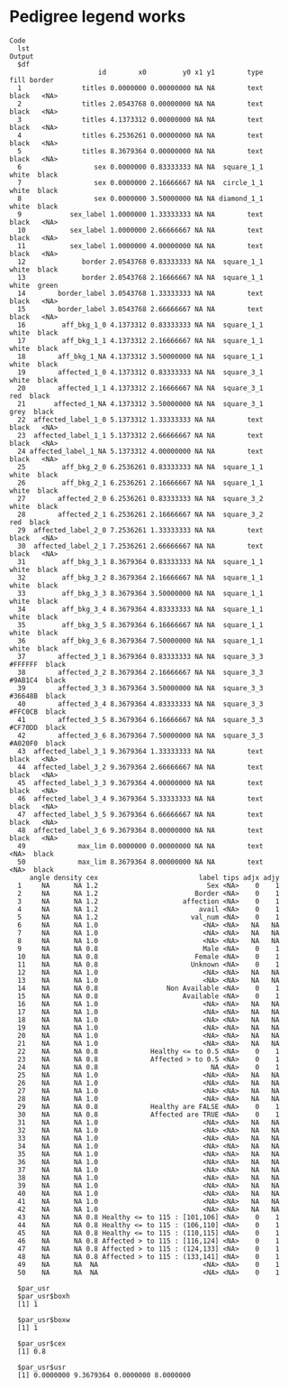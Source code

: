 # Pedigree legend works

    Code
      lst
    Output
      $df
                          id        x0         y0 x1 y1        type    fill border
      1               titles 0.0000000 0.00000000 NA NA        text   black   <NA>
      2               titles 2.0543768 0.00000000 NA NA        text   black   <NA>
      3               titles 4.1373312 0.00000000 NA NA        text   black   <NA>
      4               titles 6.2536261 0.00000000 NA NA        text   black   <NA>
      5               titles 8.3679364 0.00000000 NA NA        text   black   <NA>
      6                  sex 0.0000000 0.83333333 NA NA  square_1_1   white  black
      7                  sex 0.0000000 2.16666667 NA NA  circle_1_1   white  black
      8                  sex 0.0000000 3.50000000 NA NA diamond_1_1   white  black
      9            sex_label 1.0000000 1.33333333 NA NA        text   black   <NA>
      10           sex_label 1.0000000 2.66666667 NA NA        text   black   <NA>
      11           sex_label 1.0000000 4.00000000 NA NA        text   black   <NA>
      12              border 2.0543768 0.83333333 NA NA  square_1_1   white  black
      13              border 2.0543768 2.16666667 NA NA  square_1_1   white  green
      14        border_label 3.0543768 1.33333333 NA NA        text   black   <NA>
      15        border_label 3.0543768 2.66666667 NA NA        text   black   <NA>
      16         aff_bkg_1_0 4.1373312 0.83333333 NA NA  square_1_1   white  black
      17         aff_bkg_1_1 4.1373312 2.16666667 NA NA  square_1_1   white  black
      18        aff_bkg_1_NA 4.1373312 3.50000000 NA NA  square_1_1   white  black
      19        affected_1_0 4.1373312 0.83333333 NA NA  square_3_1   white  black
      20        affected_1_1 4.1373312 2.16666667 NA NA  square_3_1     red  black
      21       affected_1_NA 4.1373312 3.50000000 NA NA  square_3_1    grey  black
      22  affected_label_1_0 5.1373312 1.33333333 NA NA        text   black   <NA>
      23  affected_label_1_1 5.1373312 2.66666667 NA NA        text   black   <NA>
      24 affected_label_1_NA 5.1373312 4.00000000 NA NA        text   black   <NA>
      25         aff_bkg_2_0 6.2536261 0.83333333 NA NA  square_1_1   white  black
      26         aff_bkg_2_1 6.2536261 2.16666667 NA NA  square_1_1   white  black
      27        affected_2_0 6.2536261 0.83333333 NA NA  square_3_2   white  black
      28        affected_2_1 6.2536261 2.16666667 NA NA  square_3_2     red  black
      29  affected_label_2_0 7.2536261 1.33333333 NA NA        text   black   <NA>
      30  affected_label_2_1 7.2536261 2.66666667 NA NA        text   black   <NA>
      31         aff_bkg_3_1 8.3679364 0.83333333 NA NA  square_1_1   white  black
      32         aff_bkg_3_2 8.3679364 2.16666667 NA NA  square_1_1   white  black
      33         aff_bkg_3_3 8.3679364 3.50000000 NA NA  square_1_1   white  black
      34         aff_bkg_3_4 8.3679364 4.83333333 NA NA  square_1_1   white  black
      35         aff_bkg_3_5 8.3679364 6.16666667 NA NA  square_1_1   white  black
      36         aff_bkg_3_6 8.3679364 7.50000000 NA NA  square_1_1   white  black
      37        affected_3_1 8.3679364 0.83333333 NA NA  square_3_3 #FFFFFF  black
      38        affected_3_2 8.3679364 2.16666667 NA NA  square_3_3 #9AB1C4  black
      39        affected_3_3 8.3679364 3.50000000 NA NA  square_3_3 #36648B  black
      40        affected_3_4 8.3679364 4.83333333 NA NA  square_3_3 #FFC0CB  black
      41        affected_3_5 8.3679364 6.16666667 NA NA  square_3_3 #CF70DD  black
      42        affected_3_6 8.3679364 7.50000000 NA NA  square_3_3 #A020F0  black
      43  affected_label_3_1 9.3679364 1.33333333 NA NA        text   black   <NA>
      44  affected_label_3_2 9.3679364 2.66666667 NA NA        text   black   <NA>
      45  affected_label_3_3 9.3679364 4.00000000 NA NA        text   black   <NA>
      46  affected_label_3_4 9.3679364 5.33333333 NA NA        text   black   <NA>
      47  affected_label_3_5 9.3679364 6.66666667 NA NA        text   black   <NA>
      48  affected_label_3_6 9.3679364 8.00000000 NA NA        text   black   <NA>
      49             max_lim 0.0000000 0.00000000 NA NA        text    <NA>  black
      50             max_lim 8.3679364 8.00000000 NA NA        text    <NA>  black
         angle density cex                         label tips adjx adjy
      1     NA      NA 1.2                           Sex <NA>    0    1
      2     NA      NA 1.2                        Border <NA>    0    1
      3     NA      NA 1.2                     affection <NA>    0    1
      4     NA      NA 1.2                         avail <NA>    0    1
      5     NA      NA 1.2                       val_num <NA>    0    1
      6     NA      NA 1.0                          <NA> <NA>   NA   NA
      7     NA      NA 1.0                          <NA> <NA>   NA   NA
      8     NA      NA 1.0                          <NA> <NA>   NA   NA
      9     NA      NA 0.8                          Male <NA>    0    1
      10    NA      NA 0.8                        Female <NA>    0    1
      11    NA      NA 0.8                       Unknown <NA>    0    1
      12    NA      NA 1.0                          <NA> <NA>   NA   NA
      13    NA      NA 1.0                          <NA> <NA>   NA   NA
      14    NA      NA 0.8                 Non Available <NA>    0    1
      15    NA      NA 0.8                     Available <NA>    0    1
      16    NA      NA 1.0                          <NA> <NA>   NA   NA
      17    NA      NA 1.0                          <NA> <NA>   NA   NA
      18    NA      NA 1.0                          <NA> <NA>   NA   NA
      19    NA      NA 1.0                          <NA> <NA>   NA   NA
      20    NA      NA 1.0                          <NA> <NA>   NA   NA
      21    NA      NA 1.0                          <NA> <NA>   NA   NA
      22    NA      NA 0.8             Healthy <= to 0.5 <NA>    0    1
      23    NA      NA 0.8             Affected > to 0.5 <NA>    0    1
      24    NA      NA 0.8                            NA <NA>    0    1
      25    NA      NA 1.0                          <NA> <NA>   NA   NA
      26    NA      NA 1.0                          <NA> <NA>   NA   NA
      27    NA      NA 1.0                          <NA> <NA>   NA   NA
      28    NA      NA 1.0                          <NA> <NA>   NA   NA
      29    NA      NA 0.8             Healthy are FALSE <NA>    0    1
      30    NA      NA 0.8             Affected are TRUE <NA>    0    1
      31    NA      NA 1.0                          <NA> <NA>   NA   NA
      32    NA      NA 1.0                          <NA> <NA>   NA   NA
      33    NA      NA 1.0                          <NA> <NA>   NA   NA
      34    NA      NA 1.0                          <NA> <NA>   NA   NA
      35    NA      NA 1.0                          <NA> <NA>   NA   NA
      36    NA      NA 1.0                          <NA> <NA>   NA   NA
      37    NA      NA 1.0                          <NA> <NA>   NA   NA
      38    NA      NA 1.0                          <NA> <NA>   NA   NA
      39    NA      NA 1.0                          <NA> <NA>   NA   NA
      40    NA      NA 1.0                          <NA> <NA>   NA   NA
      41    NA      NA 1.0                          <NA> <NA>   NA   NA
      42    NA      NA 1.0                          <NA> <NA>   NA   NA
      43    NA      NA 0.8 Healthy <= to 115 : [101,106] <NA>    0    1
      44    NA      NA 0.8 Healthy <= to 115 : (106,110] <NA>    0    1
      45    NA      NA 0.8 Healthy <= to 115 : (110,115] <NA>    0    1
      46    NA      NA 0.8 Affected > to 115 : [116,124] <NA>    0    1
      47    NA      NA 0.8 Affected > to 115 : (124,133] <NA>    0    1
      48    NA      NA 0.8 Affected > to 115 : (133,141] <NA>    0    1
      49    NA      NA  NA                          <NA> <NA>    0    1
      50    NA      NA  NA                          <NA> <NA>    0    1
      
      $par_usr
      $par_usr$boxh
      [1] 1
      
      $par_usr$boxw
      [1] 1
      
      $par_usr$cex
      [1] 0.8
      
      $par_usr$usr
      [1] 0.0000000 9.3679364 0.0000000 8.0000000
      
      


